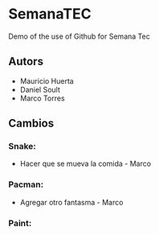 # SemanaTEC
Demo of the use of Github for Semana Tec

## Autors
- Mauricio Huerta
- Daniel Soult
- Marco Torres

## Cambios
### Snake:
- Hacer que se mueva la comida - Marco

### Pacman:
- Agregar otro fantasma - Marco

### Paint:

